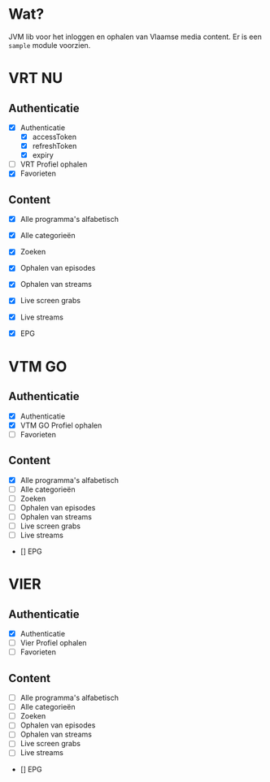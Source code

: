 # Wat?

JVM lib voor het inloggen en ophalen van Vlaamse media content.
Er is een `sample` module voorzien.

# VRT NU

## Authenticatie
- [x] Authenticatie
  - [x] accessToken
  - [x] refreshToken
  - [x] expiry
- [ ] VRT Profiel ophalen
- [x] Favorieten

## Content
- [x] Alle programma's alfabetisch
- [x] Alle categorieën
- [x] Zoeken
- [x] Ophalen van episodes
- [x] Ophalen van streams
- [x] Live screen grabs
- [x] Live streams

- [x] EPG

# VTM GO

## Authenticatie
- [x] Authenticatie
- [x] VTM GO Profiel ophalen
- [ ] Favorieten

## Content
- [x] Alle programma's alfabetisch
- [ ] Alle categorieën
- [ ] Zoeken
- [ ] Ophalen van episodes
- [ ] Ophalen van streams
- [ ] Live screen grabs
- [ ] Live streams

- [] EPG

# VIER

## Authenticatie
- [x] Authenticatie
- [ ] Vier Profiel ophalen
- [ ] Favorieten

## Content
- [ ] Alle programma's alfabetisch
- [ ] Alle categorieën
- [ ] Zoeken
- [ ] Ophalen van episodes
- [ ] Ophalen van streams
- [ ] Live screen grabs
- [ ] Live streams

- [] EPG

